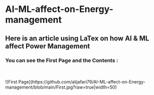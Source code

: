 # AI-ML-affect-on-Energy-management
## Here is an article using LaTex on how AI &amp; ML affect Power Management

### You can see the First Page and the Contents :
<br />
<br />
![First Page](https://github.com/alijafari79/AI-ML-affect-on-Energy-management/blob/main/First.jpg?raw=true|width=50)
